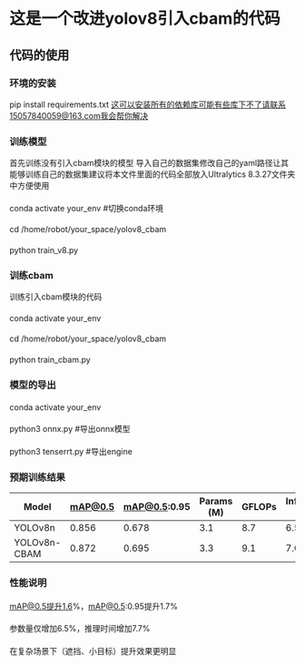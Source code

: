 # 这是一个改进yolov8引入cbam的代码
## 代码的使用
### 环境的安装
pip install requirements.txt
这可以安装所有的依赖库可能有些库下不了请联系15057840059@163.com我会帮你解决
### 训练模型
 首先训练没有引入cbam模块的模型
 导入自己的数据集修改自己的yaml路径让其能够训练自己的数据集建议将本文件里面的代码全部放入Ultralytics 8.3.27文件夹中方便使用
 #### 
 conda activate your_env  #切换conda环境
 #### 
 cd /home/robot/your_space/yolov8_cbam
 #### 
 python train_v8.py
 ### 训练cbam
 训练引入cbam模块的代码
 #### 
 conda activate your_env 
 #### 
 cd /home/robot/your_space/yolov8_cbam
 #### 
python train_cbam.py
### 模型的导出
#### 
conda activate your_env 
#### 
python3 onnx.py #导出onnx模型
#### 
python3 tenserrt.py #导出engine
### 预期训练结果

Model           | mAP@0.5 | mAP@0.5:0.95 | Params (M) | GFLOPs | Inference (ms) | FPS
--------------- | ------- | ------------ | ---------- | ------ | -------------- | ---
YOLOv8n         | 0.856   | 0.678        | 3.1        | 8.7    | 6.5            | 154
YOLOv8n-CBAM    | 0.872   | 0.695        | 3.3        | 9.1    | 7.0            | 143
### 性能说明
#### 
mAP@0.5提升1.6%，mAP@0.5:0.95提升1.7%
####
参数量仅增加6.5%，推理时间增加7.7%
####
在复杂场景下（遮挡、小目标）提升效果更明显
